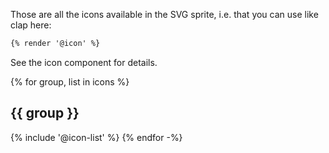 Those are all the icons available in the SVG sprite, i.e. that you can use like clap here:

```html
{% render '@icon' %}
```

See the icon component for details.

{% for group, list in icons %}

## {{ group }}

{% include '@icon-list' %}
{% endfor -%}
